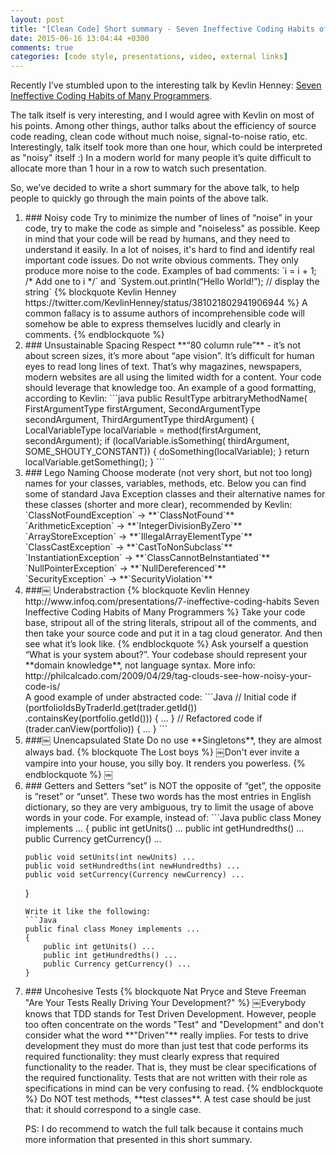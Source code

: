 ```yaml
---
layout: post
title: "[Clean Code] Short summary - Seven Ineffective Coding Habits of Many Programmers"
date: 2015-06-16 13:04:44 +0300
comments: true
categories: [code style, presentations, video, external links]
---
```


Recently I’ve stumbled upon to the interesting talk by Kevlin Henney: [Seven Ineffective Coding Habits of Many Programmers](http://www.infoq.com/presentations/7-ineffective-coding-habits).

The talk itself is very interesting, and I would agree with Kevlin on most of his points. Among other things, author talks about the efficiency of source code reading, clean code without much noise, signal-to-noise ratio, etc. Interestingly, talk itself took more than one hour, which could be interpreted as "noisy" itself :) In a modern world for many people it’s quite difficult to allocate more than 1 hour in a row to watch such presentation.

So, we’ve decided to write a short summary for the above talk, to help people to quickly go through the main points of the above talk.
<!--more-->

<ol>
<li>
### Noisy code
Try to minimize the number of lines of “noise” in your code, try to make the code as simple and "noiseless" as possible. Keep in mind that your code will be read by humans, and they need to understand it easily. In a lot of noises, it's hard to find and identify real important code issues.  
Do not write obvious comments. They only produce more noise to the code.
Examples of bad comments: `i = i + 1; /* Add one to i */` and `System.out.println(“Hello World!”); // display the string`
{% blockquote Kevlin Henney https://twitter.com/KevlinHenney/status/381021802941906944 %}
A common fallacy is to assume authors of incomprehensible code will somehow be able to express themselves lucidly and clearly in comments.
{% endblockquote %}
</li>

<li>
### Unsustainable Spacing
Respect **“80 column rule”** - it’s not about screen sizes, it’s more about “ape vision”. It’s difficult for human eyes to read long lines of text. That’s why magazines, newspapers, modern websites are all using the limited width for a content. Your code should leverage that knowledge too.
An example of a good formatting, according to Kevlin:
```java
public ResultType arbitraryMethodName(
    FirstArgumentType firstArgument,
    SecondArgumentType secondArgument,
    ThirdArgumentType thirdArgument)
{
    LocalVariableType localVariable =
        method(firstArgument, secondArgument);
    if (localVariable.isSomething(
        thirdArgument, SOME_SHOUTY_CONSTANT)) 
    {
        doSomething(localVariable);
    }
    return localVariable.getSomething();
}
```
</li>

<li>
### Lego Naming
Choose moderate (not very short, but not too long) names for your classes, variables, methods, etc. Below you can find some of standard Java Exception classes and their alternative names for these classes (shorter and more clear), recommended by Kevlin:  
`ClassNotFoundException` -> **`ClassNotFound`** <br/>
`ArithmeticException` -> **`IntegerDivisionByZero`** <br/>
`ArrayStoreException` -> **`IllegalArrayElementType`** <br/>
`ClassCastException` -> **`CastToNonSubclass`** <br/>
`InstantiationException` -> **`ClassCannotBeInstantiated`** <br/>
`NullPointerException` -> **`NullDereferenced`** <br/>
`SecurityException` -> **`SecurityViolation`**
</li>

<li> 
###￼ Underabstraction
{% blockquote Kevlin Henney http://www.infoq.com/presentations/7-ineffective-coding-habits Seven Ineffective Coding Habits of Many Programmers %}
Take your code base, stripout all of the string literals, stripout all of the comments, and then take your source code and put it in a tag cloud generator. And then see what it’s look like. 
{% endblockquote %}
Ask yourself a question “What is your system about?”.
Your codebase should represent your **domain knowledge**, not language syntax. More info: http://philcalcado.com/2009/04/29/tag-clouds-see-how-noisy-your-code-is/ <br/>
A good example of under abstracted code:
```Java
// Initial code
if (portfolioIdsByTraderId.get(trader.getId()) .containsKey(portfolio.getId())) {
    ...
}
// Refactored code
if (trader.canView(portfolio)) {
    ... 
}
```
</li>

<li>
###￼ Unencapsulated State
Do no use **Singletons**, they are almost always bad.
{% blockquote The Lost boys %}
￼Don't ever invite a vampire into your house, you silly boy. It renders you powerless.
{% endblockquote %}
￼</li>
<li>
### Getters and Setters
“set” is NOT the opposite of “get”, the opposite is “reset” or “unset”. These two words has the most entries in English dictionary, so they are very ambiguous, try to limit the usage of above words in your code.
For example, instead of:
```Java
public class Money implements ...
{
    public int getUnits() ...
    public int getHundredths() ...
    public Currency getCurrency() ...

    public void setUnits(int newUnits) ...
    public void setHundredths(int newHundredths) ...
    public void setCurrency(Currency newCurrency) ...
}
```
Write it like the following:
```Java
public final class Money implements ...
{
    public int getUnits() ...
    public int getHundredths() ...
    public Currency getCurrency() ...
}
```
</li>

<li>
### Uncohesive Tests
{% blockquote Nat Pryce and Steve Freeman "Are Your Tests Really Driving Your Development?" %}
￼Everybody knows that TDD stands for Test Driven Development. However, people too often concentrate on the words "Test" and "Development" and don't consider what the word **"Driven"** really implies. For tests to drive development they must do more than just test that code performs its required functionality: they must clearly express that required functionality to the reader. That is, they must be clear specifications of the required functionality. Tests that are not written with their role as specifications in mind can be very confusing to read.
{% endblockquote %}
Do NOT test methods, **test classes**. A test case should be just that: it should correspond to a single case.

PS: I do recommend to watch the full talk because it contains much more information that presented in this short summary.
